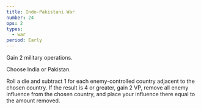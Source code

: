 ```yaml
---
title: Indo-Pakistani War
number: 24
ops: 2
types:
  - war
period: Early
---
```

Gain 2 military operations.

Choose India or Pakistan.

Roll a die and subtract 1 for each enemy-controlled country adjacent to the chosen country. If the result is 4 or greater, gain 2 VP, remove all enemy influence from the chosen country, and place your influence there equal to the amount removed.

